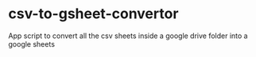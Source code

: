 # csv-to-gsheet-convertor
App script to convert all the csv sheets inside a google drive folder into a google sheets

